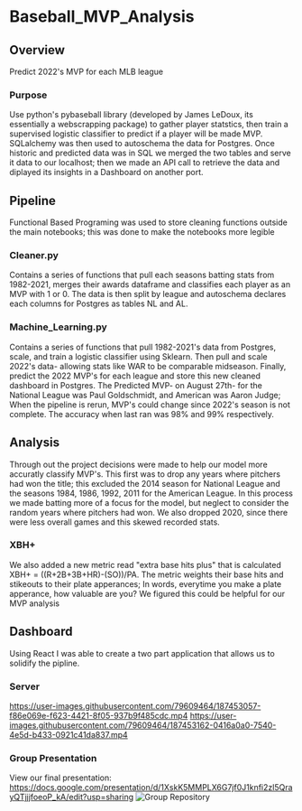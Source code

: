 # Baseball_MVP_Analysis
## Overview
Predict 2022's MVP for each MLB league

### Purpose
Use python's pybaseball library (developed by James LeDoux, its essentially a webscrapping package) to gather player statstics, then train a supervised logistic classifier to predict if a player will be made MVP. SQLalchemy was then used to autoschema the data for Postgres. Once historic and predicted data was in SQL we merged the two tables and serve it data to our localhost; then we made an API call to retrieve the data and diplayed its insights in a Dashboard on another port.

## Pipeline
Functional Based Programing was used to store cleaning functions outside the main notebooks; this was done to make the notebooks more legible

### Cleaner.py
Contains a series of functions that pull each seasons batting stats from 1982-2021, merges their awards dataframe and classifies each player as an MVP with 1 or 0. The data is then split by league and autoschema declares each columns for Postgres as tables NL and AL. 

### Machine_Learning.py
Contains a series of functions that pull 1982-2021's data from Postgres, scale, and train a logistic classifier using Sklearn. Then pull and scale 2022's data- allowing stats like WAR to be comparable midseason. Finally, predict the 2022 MVP's for each league and store this new cleaned dashboard in Postgres. The Predicted MVP- on August 27th- for the National League was Paul Goldschmidt, and American was Aaron Judge; When the pipeline is rerun, MVP's could change since 2022's season is not complete. The accuracy when last ran was 98% and 99% respectively.

## Analysis
Through out the project decisions were made to help our model more accuratly classify MVP's. This first was to drop any years where pitchers had won the title; this excluded the 2014 season for National League and the seasons 1984, 1986, 1992, 2011 for the American League. In this process we made batting more of a focus for the model, but neglect to consider the random years where pitchers had won. We also dropped 2020, since there were less overall games and this skewed recorded stats.
### XBH+
We also added a new metric read "extra base hits plus" that is calculated XBH+ = ((R+2B+3B+HR)-(SO))/PA. The metric weights their base hits and stikeouts to their plate apperances; In words, everytime you make a plate apperance, how valuable are you? We figured this could be helpful for our MVP analysis

## Dashboard
Using React I was able to create a two part application that allows us to solidify the pipline.

### Server

https://user-images.githubusercontent.com/79609464/187453057-f86e069e-f623-4421-8f05-937b9f485cdc.mp4
https://user-images.githubusercontent.com/79609464/187453162-0416a0a0-7540-4e5d-b433-0921c41da837.mp4




### Group Presentation
View our final presentation:<br>
https://docs.google.com/presentation/d/1XskK5MMPLX6G7jf0J1knfi2zl5QrayQTjjjfoeoP_kA/edit?usp=sharing
![Group Repository](https://github.com/lbp12/Moneyball)

